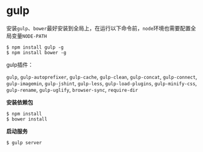 # gulp

安装`gulp`、`bower`最好安装到全局上，在运行以下命令前，`node`环境也需要配置全局变量`NODE-PATH`

```
$ npm install gulp -g
$ npm install bower -g
```

gulp插件：

`gulp`,
`gulp-autoprefixer`,
`gulp-cache`,
`gulp-clean`,
`gulp-concat`,
`gulp-connect`,
`gulp-imagemin`,
`gulp-jshint`,
`gulp-less`,
`gulp-load-plugins`,
`gulp-minify-css`,
`gulp-rename`,
`gulp-uglify`,
`browser-sync`,
`require-dir`

**安装依赖包**
```
$ npm install
$ bower install
```
**启动服务**
```
$ gulp server
```
